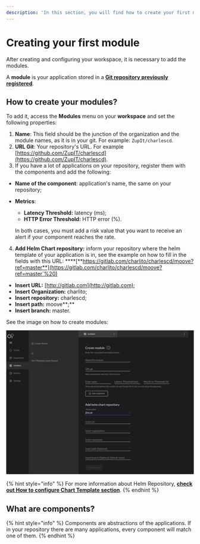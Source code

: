 ```yaml
---
description: 'In this section, you will find how to create your first module on Charles.'
---
```


# Creating your first module

After creating and configuring your workspace, it is necessary to add the modules.

A **module** is your application stored in a [**Git repository previously registered**](https://docs.charlescd.io/get-started/defining-a-workspace).

## How to create your modules?

To add it, access the **Modules** menu on your **workspace** and set the following properties:

1. **Name**: This field should be the junction of the organization and the module names, as it is in your git. For example: `ZupIt/charlescd`.
2. **URL Git**: Your repository's URL. For example [https://github.com/ZupIT/charlescd](https://github.com/ZupIT/charlescd).
3.  If you have a lot of applications on your repository, register them with the components and add the following:

* **Name of the component**: application's name, the same on your repository;
* **Metrics**: 

  * **Latency Threshold:** latency \(ms\);
  * **HTTP Error Threshold:** HTTP error \(%\). 

  In both cases, you must add a risk value that you want to receive an alert if your component reaches the rate. 

4. **Add Helm Chart repository:**  inform your repository where the helm template of your application is in, see the example on how to fill in the fields with this URL:  ****[**https://gitlab.com/charlito/charlescd/moove?ref=master**](https://gitlab.com/charlito/charlescd/moove?ref=master`%20)

* **Insert URL:** [http://gitlab.com](http://gitlab.com);
* **Insert Organization:** charlito; 
* **Insert repository:** charlescd;
* **Insert path:** moove**;** 
* **Insert branch:** master. 

See the image on how to create modules: 

![](../../.gitbook/assets/criar-modulos-charles.png)

{% hint style="info" %}
For more information about Helm Repository, [**check out How to configure Chart Template section**](how-to-configure-chart-template.md). 
{% endhint %}

## What are components?

{% hint style="info" %}
Components are abstractions of the applications. If in your repository there are many applications, every component will match one of them.
{% endhint %}

